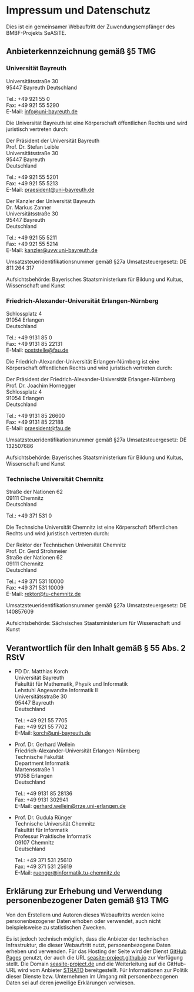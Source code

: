 # Impressum und Datenschutz

Dies ist ein gemeinsamer Webauftritt der Zuwendungsempfänger des BMBF-Projekts SeASiTE.

## Anbieterkennzeichnung gemäß §5 TMG

### Universität Bayreuth

Universitätsstraße 30  
95447 Bayreuth 
Deutschland

Tel.: +49 921 55 0  
Fax:  +49 921 55 5290  
E-Mail: [info@uni-bayreuth.de](mailto:info@uni-bayreuth.de)

Die Universität Bayreuth ist eine Körperschaft öffentlichen Rechts und wird juristisch vertreten durch:

Der Präsident der Universität Bayreuth  
Prof. Dr. Stefan Leible  
Universitätsstraße 30  
95447 Bayreuth  
Deutschland

Tel.: +49 921 55 5201  
Fax:  +49 921 55 5213  
E-Mail: [praesident@uni-bayreuth.de](mailto:praesident@uni-bayreuth.de)

Der Kanzler der Universität Bayreuth  
Dr. Markus Zanner  
Universitätsstraße 30  
95447 Bayreuth  
Deutschland

Tel.: +49 921 55 5211  
Fax:  +49 921 55 5214  
E-Mail: [kanzler@uvw.uni-bayreuth.de](mailto:kanzler@uvw.uni-bayreuth.de)

Umsatzsteueridentifikationsnummer gemäß §27a Umsatzsteuergesetz: DE 811 264 317

Aufsichtsbehörde: Bayerisches Staatsministerium für Bildung und Kultus, Wissenschaft und Kunst

### Friedrich-Alexander-Universität Erlangen-Nürnberg

Schlossplatz 4  
91054 Erlangen  
Deutschland

Tel.: +49 9131 85 0  
Fax:  +49 9131 85 22131  
E-Mail: [poststelle@fau.de](mailto:poststelle@fau.de)

Die Friedrich-Alexander-Universität Erlangen-Nürnberg ist eine Körperschaft öffentlichen Rechts und wird juristisch vertreten durch:

Der Präsident der Friedrich-Alexander-Universität Erlangen-Nürnberg  
Prof. Dr. Joachim Hornegger  
Schlossplatz 4  
91054 Erlangen  
Deutschland

Tel.: +49 9131 85 26600  
Fax:  +49 9131 85 22188  
E-Mail: [praesident@fau.de](mailto:praesident@fau.de)

Umsatzsteueridentifikationsnummer gemäß §27a Umsatzsteuergesetz: DE 132507686

Aufsichtsbehörde: Bayerisches Staatsministerium für Bildung und Kultus, Wissenschaft und Kunst

### Technische Universität Chemnitz

Straße der Nationen 62  
09111 Chemnitz  
Deutschland

Tel.: +49 371 531 0

Die Technsiche Universität Chemnitz ist eine Körperschaft öffentlichen Rechts und wird juristisch vertreten durch:

Der Rektor der Technischen Universität Chemnitz  
Prof. Dr. Gerd Strohmeier  
Straße der Nationen 62  
09111 Chemnitz  
Deutschland

Tel.: +49 371 531 10000  
Fax: +49 371 531 10009  
E-Mail: [rektor@tu-chemnitz.de](mailto:rektor@tu-chemnitz.de)

Umsatzsteueridentifikationsnummer gemäß §27a Umsatzsteuergesetz: DE 140857609

Aufsichtsbehörde: Sächsisches Staatsministerium für Wissenschaft und Kunst

## Verantwortlich für den Inhalt gemäß § 55 Abs. 2 RStV

* PD Dr. Matthias Korch  
  Universität Bayreuth  
  Fakultät für Mathematik, Physik und Informatik  
  Lehstuhl Angewandte Informatik II  
  Universitätsstraße 30  
  95447 Bayreuth  
  Deutschland
  
  Tel.: +49 921 55 7705  
  Fax:  +49 921 55 7702  
  E-Mail: [korch@uni-bayreuth.de](mailto:korch@uni-bayreuth.de)
* Prof. Dr. Gerhard Wellein  
  Friedrich-Alexander-Universität Erlangen-Nürnberg  
  Technische Fakultät  
  Department Informatik  
  Martensstraße 1  
  91058 Erlangen  
  Deutschland
  
  Tel.: +49 9131 85 28136  
  Fax:  +49 9131 302941  
  E-Mail: [gerhard.wellein@rrze.uni-erlangen.de](mailto:gerhard.wellein@rrze.uni-erlangen.de)
* Prof. Dr. Gudula Rünger  
  Technische Universität Chemnitz  
  Fakultät für Informatik  
  Professur Praktische Informatik  
  09107 Chemnitz  
  Deutschland
  
  Tel.: +49 371 531 25610  
  Fax:  +49 371 531 25619  
  E-Mail: [ruenger@informatik.tu-chemnitz.de](mailto:ruenger@informatik.tu-chemnitz.de)

## Erklärung zur Erhebung und Verwendung personenbezogener Daten gemäß §13 TMG

Von den Erstellern und Autoren dieses Webauftritts werden keine personenbezogener Daten erhoben oder verwendet, auch nicht beispielsweise zu statistischen Zwecken.

Es ist jedoch technisch möglich, dass die Anbieter der technischen Infrastruktur, die dieser Webauftritt nutzt, personenbezogene Daten erheben und verwenden. Für das Hosting der Seite wird der Dienst [GitHub Pages](https://pages.github.com/) genutzt, der auch die URL [seasite-project.github.io](https://seasite-project.github.io) zur Verfügung stellt. Die Domain [seasite-project.de](http://www.seasite-project.de) und die Weiterleitung auf die GitHub-URL wird vom Anbieter [STRATO](https://www.strato.de) bereitgestellt. Für Informationen zur Politik dieser Dienste bzw. Unternehmen im Umgang mit personenbezogenen Daten sei auf deren jeweilige Erklärungen verwiesen.

